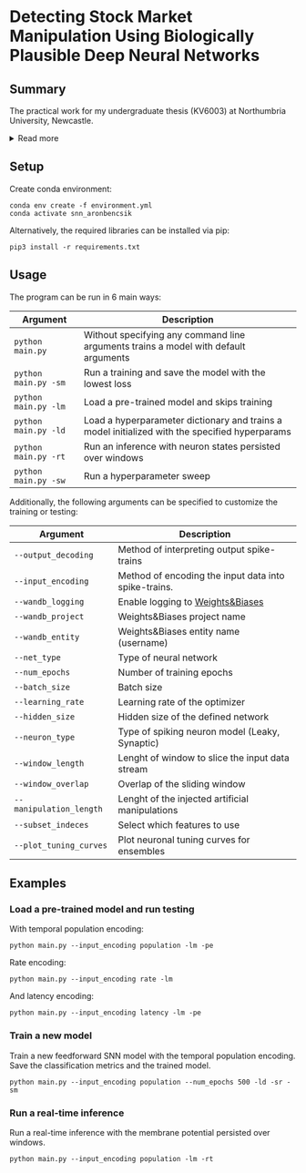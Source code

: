 # Detecting Stock Market Manipulation Using Biologically Plausible Deep Neural Networks

## Summary

The practical work for my undergraduate thesis (KV6003) at Northumbria University, Newcastle.
<details>
  <summary>Read more</summary>

  The behaviour of Spiking Neural Networks (SNNs) is inspired by biological brains, where information is represented by momentary pulses of energy. This contrasts with conventional Artificial Neural Networks (ANNs), which represent data as vectors, and model the neuron soma behaviour using a non-linear activation function. The human brain achieves its remarkable computational capabilities using approximately the same amount of electricity as a compact fluorescent lightbulb. On neuromorphic hardware, SNNs also promise to be significantly more energy efficient than current ANNs, while also being particularly suited for signal processing applications. In this work, SNNs were applied to the detection of trade-based manipulation patterns in stock market data. During trade-based stock market manipulation, malicious actors use legitimate trades with an intent to influence the price of a stock for personal gains. This form of manipulation is illegal. However, since it is being conducted through legitimate instruments, detecting it is difficult. Several spiking and non-spiking architectures are implemented and their performances are evaluated on this task. Furthermore, multiple spike encoding techniques were tested, including a temporal population encoding method, which fully leverages the complex spatiotemporal properties of biologically inspired neurons. The findings suggest that biologically plausible neural networks are able to achieve state-of-the-art performance in this task. Moreover, it is shown that SNNs are capable of effectively learning temporally encoded spike trains, along with commonly used rate-coded ones.

</details>

## Setup

Create conda environment:
```
conda env create -f environment.yml
conda activate snn_aronbencsik
```

Alternatively, the required libraries can be installed via pip:
```
pip3 install -r requirements.txt
```

## Usage

The program can be run in 6 main ways:

| Argument  | Description |
| ------------- | ------------- |
| ```python main.py``` | Without specifying any command line arguments trains a model with default arguments |
| ```python main.py -sm``` | Run a training and save the model with the lowest loss |
| ```python main.py -lm``` | Load a pre-trained model and skips training |
| ```python main.py -ld``` | Load a hyperparameter dictionary and trains a model initialized with the specified hyperparams |
| ```python main.py -rt``` | Run an inference with neuron states persisted over windows |
| ```python main.py -sw``` | Run a hyperparameter sweep |

Additionally, the following arguments can be specified to customize the training or testing:

| Argument  | Description |
| ------------- | ------------- |
| ```--output_decoding```  | Method of interpreting output spike-trains |
| ```--input_encoding```  | Method of encoding the input data into spike-trains. |
| ```--wandb_logging```  | Enable logging to [Weights&Biases](https://www.wandb.ai) |
| ```--wandb_project```  | Weights&Biases project name |
| ```--wandb_entity```  | Weights&Biases entity name (username) |
| ```--net_type```  | Type of neural network |
| ```--num_epochs``` | Number of training epochs |
| ```--batch_size``` | Batch size |
| ```--learning_rate``` | Learning rate of the optimizer |
| ```--hidden_size``` | Hidden size of the defined network |
| ```--neuron_type``` | Type of spiking neuron model (Leaky, Synaptic) |
| ```--window_length``` | Lenght of window to slice the input data stream |
| ```--window_overlap``` | Overlap of the sliding window |
| ```--manipulation_length``` | Lenght of the injected artificial manipulations |
| ```--subset_indeces``` | Select which features to use |
| ```--plot_tuning_curves``` | Plot neuronal tuning curves for ensembles |

## Examples

### Load a pre-trained model and run testing
With temporal population encoding:
```
python main.py --input_encoding population -lm -pe
```
Rate encoding:
```
python main.py --input_encoding rate -lm
```
And latency encoding:
```
python main.py --input_encoding latency -lm -pe
```
### Train a new model
Train a new feedforward SNN model with the temporal population encoding. Save the classification metrics and the trained model.
```
python main.py --input_encoding population --num_epochs 500 -ld -sr -sm
```

### Run a real-time inference
Run a real-time inference with the membrane potential persisted over windows.
```
python main.py --input_encoding population -lm -rt
```
